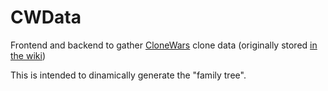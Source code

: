 CWData
======

Frontend and backend to gather [CloneWars](http://www.reprap.org/wiki/Proyecto_Clone_Wars) clone data (originally stored [in the wiki](http://www.reprap.org/wiki/Clone_Wars:_El_imperio_de_los_clones/es))

This is intended to dinamically generate the "family tree".
